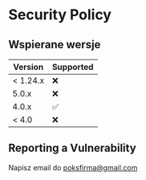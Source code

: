 # Security Policy

## Wspierane wersje

| Version | Supported          |
| ------- | ------------------ |
| < 1.24.x   | :x: |
| 5.0.x   | :x:                |
| 4.0.x   | :white_check_mark: |
| < 4.0   | :x:                |

## Reporting a Vulnerability

Napisz email do poksfirma@gmail.com
